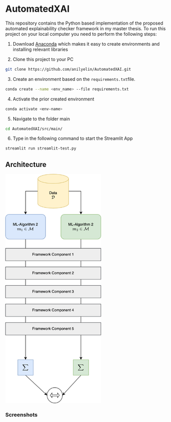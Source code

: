 # AutomatedXAI
This repository contains the Python based implementation of the proposed automated explainability checker framework in my master thesis. 
To run this project on your local computer you need to perform the following steps:

1. Download [Anaconda](https://www.anaconda.com/) which makes it easy to create environments and installing relevant libraries

2. Clone this project to your PC
```bash
git clone https://github.com/anilyelin/AutomatedXAI.git
```

3. Create an environment based on the ```requirements.txt```file. 
```bash
conda create --name <env_name> --file requirements.txt
```

4. Activate the prior created environment

```bash
conda activate <env-name>
```

5. Navigate to the folder main
```bash 
cd AutomatedXAI/src/main/
```

6. Type in the following command to start the Streamlit App

```bash
streamlit run streamlit-test.py
```

## Architecture

<img src="https://github.com/anilyelin/AutomatedXAI/blob/main/src/main/method.png" alt="drawing" width="300"/>

### Screenshots